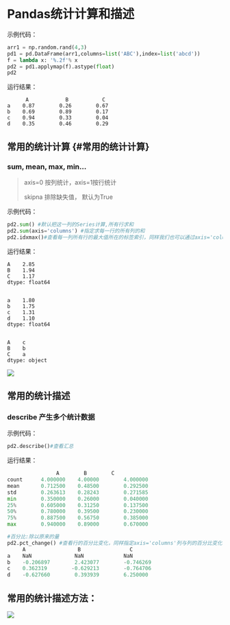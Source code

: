 # Pandas统计计算和描述

示例代码：

```python
arr1 = np.random.rand(4,3)
pd1 = pd.DataFrame(arr1,columns=list('ABC'),index=list('abcd'))
f = lambda x: '%.2f'% x
pd2 = pd1.applymap(f).astype(float)
pd2
```

运行结果：

```
      A            B           C
a    0.87        0.26        0.67
b    0.69        0.89        0.17
c    0.94        0.33        0.04
d    0.35        0.46        0.29
```

## 常用的统计计算 {#常用的统计计算}

### sum, mean, max, min… 

> axis=0 按列统计，axis=1按行统计
>
> skipna 排除缺失值， 默认为True

示例代码：

```python
pd2.sum() #默认把这一列的Series计算,所有行求和
pd2.sum(axis='columns') #指定求每一行的所有列的和
pd2.idxmax()#查看每一列所有行的最大值所在的标签索引，同样我们也可以通过axis='columns'求每一行所有列的最大值的标签索引
```

运行结果：

```
A    2.85
B    1.94
C    1.17
dtype: float64


a    1.80
b    1.75
c    1.31
d    1.10
dtype: float64


A    c
B    b
C    a
dtype: object
```

![](/assets/999.png)

## 常用的统计描述

### describe 产生多个统计数据

示例代码：

```python
pd2.describe()#查看汇总
```

运行结果：

```python
                A        B        C
count      4.000000    4.00000        4.000000
mean       0.712500    0.48500        0.292500
std        0.263613    0.28243        0.271585
min        0.350000    0.26000        0.040000
25%        0.605000    0.31250        0.137500
50%        0.780000    0.39500        0.230000
75%        0.887500    0.56750        0.385000
max        0.940000    0.89000        0.670000
```

```python
#百分比:除以原来的量
pd2.pct_change() #查看行的百分比变化，同样指定axis='columns'列与列的百分比变化
     A                 B                C
a    NaN              NaN             NaN
b    -0.206897        2.423077        -0.746269
c    0.362319        -0.629213        -0.764706
d    -0.627660        0.393939        6.250000
```

## 常用的统计描述方法：

![](/assets/4.png)

